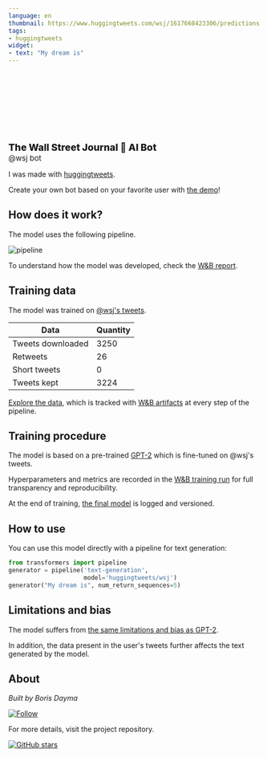 ```yaml
---
language: en
thumbnail: https://www.huggingtweets.com/wsj/1617668423306/predictions.png
tags:
- huggingtweets
widget:
- text: "My dream is"
---
```


<div>
<div style="width: 132px; height:132px; border-radius: 50%; background-size: cover; background-image: url('https://pbs.twimg.com/profile_images/971415515754266624/zCX0q9d5_400x400.jpg')">
</div>
<div style="margin-top: 8px; font-size: 19px; font-weight: 800">The Wall Street Journal 🤖 AI Bot </div>
<div style="font-size: 15px">@wsj bot</div>
</div>

I was made with [huggingtweets](https://github.com/borisdayma/huggingtweets).

Create your own bot based on your favorite user with [the demo](https://colab.research.google.com/github/borisdayma/huggingtweets/blob/master/huggingtweets-demo.ipynb)!

## How does it work?

The model uses the following pipeline.

![pipeline](https://github.com/borisdayma/huggingtweets/blob/master/img/pipeline.png?raw=true)

To understand how the model was developed, check the [W&B report](https://wandb.ai/wandb/huggingtweets/reports/HuggingTweets-Train-a-Model-to-Generate-Tweets--VmlldzoxMTY5MjI).

## Training data

The model was trained on [@wsj's tweets](https://twitter.com/wsj).

| Data | Quantity |
| --- | --- |
| Tweets downloaded | 3250 |
| Retweets | 26 |
| Short tweets | 0 |
| Tweets kept | 3224 |

[Explore the data](https://wandb.ai/wandb/huggingtweets/runs/1zzpode1/artifacts), which is tracked with [W&B artifacts](https://docs.wandb.com/artifacts) at every step of the pipeline.

## Training procedure

The model is based on a pre-trained [GPT-2](https://huggingface.co/gpt2) which is fine-tuned on @wsj's tweets.

Hyperparameters and metrics are recorded in the [W&B training run](https://wandb.ai/wandb/huggingtweets/runs/2gwhambd) for full transparency and reproducibility.

At the end of training, [the final model](https://wandb.ai/wandb/huggingtweets/runs/2gwhambd/artifacts) is logged and versioned.

## How to use

You can use this model directly with a pipeline for text generation:

```python
from transformers import pipeline
generator = pipeline('text-generation',
                     model='huggingtweets/wsj')
generator("My dream is", num_return_sequences=5)
```

## Limitations and bias

The model suffers from [the same limitations and bias as GPT-2](https://huggingface.co/gpt2#limitations-and-bias).

In addition, the data present in the user's tweets further affects the text generated by the model.

## About

*Built by Boris Dayma*

[![Follow](https://img.shields.io/twitter/follow/borisdayma?style=social)](https://twitter.com/intent/follow?screen_name=borisdayma)

For more details, visit the project repository.

[![GitHub stars](https://img.shields.io/github/stars/borisdayma/huggingtweets?style=social)](https://github.com/borisdayma/huggingtweets)
